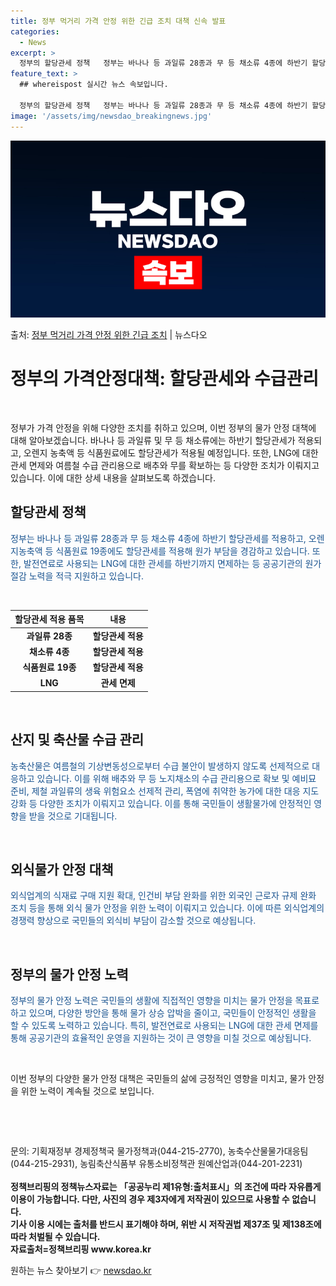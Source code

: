 ```yaml
---
title: 정부 먹거리 가격 안정 위한 긴급 조치 대책 신속 발표
categories:
  - News
excerpt: >
  정부의 할당관세 정책   정부는 바나나 등 과일류 28종과 무 등 채소류 4종에 하반기 할당관세를 적용하고,…
feature_text: >
  ## whereispost 실시간 뉴스 속보입니다.

  정부의 할당관세 정책   정부는 바나나 등 과일류 28종과 무 등 채소류 4종에 하반기 할당관세를 적용하고,…
image: '/assets/img/newsdao_breakingnews.jpg'
---
```


![뉴스다오 속보](/assets/img/newsdao_breakingnews.jpg)

<p>출처: <a href="https://newsdao.kr/4080" rel="dofollow">정부 먹거리 가격 안정 위한 긴급 조치</a> | 뉴스다오</p>

<h1 data-ke-size="size26"><b>정부의 가격안정대책: 할당관세와 수급관리</b></h1>
<p data-ke-size="size16">&nbsp;</p>
정부가 가격 안정을 위해 다양한 조치를 취하고 있으며, 이번 정부의 물가 안정 대책에 대해 알아보겠습니다. 바나나 등 과일류 및 무 등 채소류에는 하반기 할당관세가 적용되고, 오렌지 농축액 등 식품원료에도 할당관세가 적용될 예정입니다. 또한, LNG에 대한 관세 면제와 여름철 수급 관리용으로 배추와 무를 확보하는 등 다양한 조치가 이뤄지고 있습니다. 이에 대한 상세 내용을 살펴보도록 하겠습니다. 

<h2 data-ke-size="size24">할당관세 정책</h2>
<p><span style="color: #1a5490;">정부는 바나나 등 과일류 28종과 무 등 채소류 4종에 하반기 할당관세를 적용하고, 오렌지농축액 등 식품원료 19종에도 할당관세를 적용해 원가 부담을 경감하고 있습니다. 또한, 발전연료로 사용되는 LNG에 대한 관세를 하반기까지 면제하는 등 공공기관의 원가절감 노력을 적극 지원하고 있습니다.</span></p>
<p data-ke-size="size16">&nbsp;</p>
<table>
<thead>
<tr>
<th><b>할당관세 적용 품목</b></th>
<th><b>내용</b></th>
</tr>
</thead>
<tbody>
<tr>
<td style="text-align: center; height: 17px;"><b>과일류 28종</b></td>
<td style="text-align: center; height: 17px;"><b>할당관세 적용</b></td>
</tr>
<tr>
<td style="text-align: center; height: 17px;"><b>채소류 4종</b></td>
<td style="text-align: center; height: 17px;"><b>할당관세 적용</b></td>
</tr>
<tr>
<td style="text-align: center; height: 17px;"><b>식품원료 19종</b></td>
<td style="text-align: center; height: 17px;"><b>할당관세 적용</b></td>
</tr>
<tr>
<td style="text-align: center; height: 17px;"><b>LNG</b></td>
<td style="text-align: center; height: 17px;"><b>관세 면제</b></td>
</tr>
</tbody>
</table>
<p data-ke-size="size16">&nbsp;</p>

<h2 data-ke-size="size24">산지 및 축산물 수급 관리</h2>
<p><span style="color: #1a5490;">농축산물은 여름철의 기상변동성으로부터 수급 불안이 발생하지 않도록 선제적으로 대응하고 있습니다. 이를 위해 배추와 무 등 노지채소의 수급 관리용으로 확보 및 예비묘 준비, 제철 과일류의 생육 위험요소 선제적 관리, 폭염에 취약한 농가에 대한 대응 지도 강화 등 다양한 조치가 이뤄지고 있습니다. 이를 통해 국민들이 생활물가에 안정적인 영향을 받을 것으로 기대됩니다.</span></p>
<p data-ke-size="size16">&nbsp;</p>

<h2 data-ke-size="size24">외식물가 안정 대책</h2>
<p><span style="color: #1a5490;">외식업계의 식재료 구매 지원 확대, 인건비 부담 완화를 위한 외국인 근로자 규제 완화 조치 등을 통해 외식 물가 안정을 위한 노력이 이뤄지고 있습니다. 이에 따른 외식업계의 경쟁력 향상으로 국민들의 외식비 부담이 감소할 것으로 예상됩니다.</span></p>
<p data-ke-size="size16">&nbsp;</p>

<h2 data-ke-size="size24">정부의 물가 안정 노력</h2>
<p><span style="color: #1a5490;">정부의 물가 안정 노력은 국민들의 생활에 직접적인 영향을 미치는 물가 안정을 목표로 하고 있으며, 다양한 방안을 통해 물가 상승 압박을 줄이고, 국민들이 안정적인 생활을 할 수 있도록 노력하고 있습니다. 특히, 발전연료로 사용되는 LNG에 대한 관세 면제를 통해 공공기관의 효율적인 운영을 지원하는 것이 큰 영향을 미칠 것으로 예상됩니다.</span></p>
<p data-ke-size="size16">&nbsp;</p>
이번 정부의 다양한 물가 안정 대책은 국민들의 삶에 긍정적인 영향을 미치고, 물가 안정을 위한 노력이 계속될 것으로 보입니다.

<p data-ke-size="size16">&nbsp;</p>
<p data-ke-size="size16">&nbsp;</p>

<p>문의: 기획재정부 경제정책국 물가정책과(044-215-2770), 농축수산물물가대응팀(044-215-2931), 농림축산식품부 유통소비정책관 원예산업과(044-201-2231) 
<br><br>
<b>정책브리핑의 정책뉴스자료는 「공공누리 제1유형:출처표시」의 조건에 따라 자유롭게 이용이 가능합니다. 다만, 사진의 경우 제3자에게 저작권이 있으므로 사용할 수 없습니다. 
<br>기사 이용 시에는 출처를 반드시 표기해야 하며, 위반 시 저작권법 제37조 및 제138조에 따라 처벌될 수 있습니다. 
<br>자료출처=정책브리핑 www.korea.kr</b></p>
 

원하는 뉴스 찾아보기 👉 <a href="https://newsdao.kr" rel="dofollow">newsdao.kr</a>


